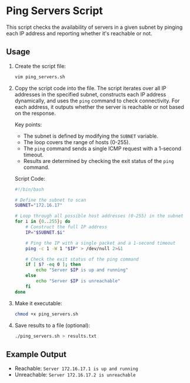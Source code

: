 # Ping Servers Script

This script checks the availability of servers in a given subnet by pinging each IP address and reporting whether it's reachable or not.

## Usage

1. Create the script file:
   ```bash
   vim ping_servers.sh
   ```
2. Copy the script code into the file. The script iterates over all IP addresses in the specified subnet, constructs each IP address dynamically, and uses the `ping` command to check connectivity. For each address, it outputs whether the server is reachable or not based on the response. 

   Key points:
   - The subnet is defined by modifying the `SUBNET` variable.
   - The loop covers the range of hosts (0-255).
   - The `ping` command sends a single ICMP request with a 1-second timeout.
   - Results are determined by checking the exit status of the `ping` command.

   Script Code:
   ```bash
   #!/bin/bash

   # Define the subnet to scan
   SUBNET="172.16.17"

   # Loop through all possible host addresses (0-255) in the subnet
   for i in {0..255}; do
       # Construct the full IP address
       IP="$SUBNET.$i"

       # Ping the IP with a single packet and a 1-second timeout
       ping -c 1 -W 1 "$IP" > /dev/null 2>&1

       # Check the exit status of the ping command
       if [ $? -eq 0 ]; then
           echo "Server $IP is up and running"
       else
           echo "Server $IP is unreachable"
       fi
   done
   ```

3. Make it executable:
   ```bash
   chmod +x ping_servers.sh
   ```
5. Save results to a file (optional):
   ```bash
   ./ping_servers.sh > results.txt
   ```

## Example Output
- Reachable: `Server 172.16.17.1 is up and running`
- Unreachable: `Server 172.16.17.2 is unreachable`



